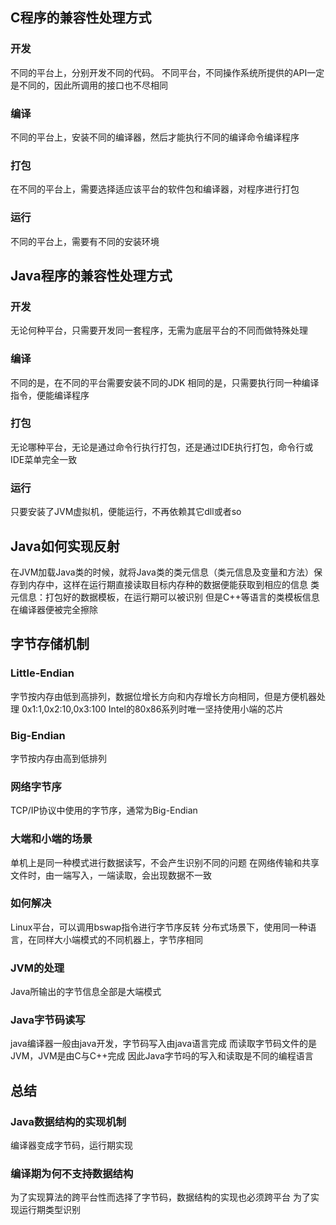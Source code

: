 ## C程序的兼容性处理方式
### 开发
不同的平台上，分别开发不同的代码。
不同平台，不同操作系统所提供的API一定是不同的，因此所调用的接口也不尽相同
### 编译
不同的平台上，安装不同的编译器，然后才能执行不同的编译命令编译程序
### 打包
在不同的平台上，需要选择适应该平台的软件包和编译器，对程序进行打包
### 运行
不同的平台上，需要有不同的安装环境

## Java程序的兼容性处理方式
### 开发
无论何种平台，只需要开发同一套程序，无需为底层平台的不同而做特殊处理
### 编译
不同的是，在不同的平台需要安装不同的JDK
相同的是，只需要执行同一种编译指令，便能编译程序
### 打包
无论哪种平台，无论是通过命令行执行打包，还是通过IDE执行打包，命令行或IDE菜单完全一致
### 运行
只要安装了JVM虚拟机，便能运行，不再依赖其它dll或者so

## Java如何实现反射
在JVM加载Java类的时候，就将Java类的类元信息（类元信息及变量和方法）保存到内存中，这样在运行期直接读取目标内存种的数据便能获取到相应的信息
类元信息：打包好的数据模板，在运行期可以被识别
但是C++等语言的类模板信息在编译器便被完全擦除

## 字节存储机制
### Little-Endian
字节按内存由低到高排列，数据位增长方向和内存增长方向相同，但是方便机器处理
0x1:1,0x2:10,0x3:100 
Intel的80x86系列时唯一坚持使用小端的芯片
### Big-Endian
字节按内存由高到低排列
### 网络字节序
TCP/IP协议中使用的字节序，通常为Big-Endian
### 大端和小端的场景
单机上是同一种模式进行数据读写，不会产生识别不同的问题
在网络传输和共享文件时，由一端写入，一端读取，会出现数据不一致
### 如何解决
Linux平台，可以调用bswap指令进行字节序反转
分布式场景下，使用同一种语言，在同样大小端模式的不同机器上，字节序相同
### JVM的处理
Java所输出的字节信息全部是大端模式
### Java字节码读写
java编译器一般由java开发，字节码写入由java语言完成
而读取字节码文件的是JVM，JVM是由C与C++完成
因此Java字节吗的写入和读取是不同的编程语言
## 总结
### Java数据结构的实现机制
编译器变成字节码，运行期实现
### 编译期为何不支持数据结构
为了实现算法的跨平台性而选择了字节码，数据结构的实现也必须跨平台
为了实现运行期类型识别
